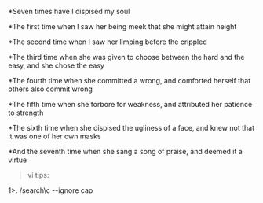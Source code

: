 *Seven times have I dispised my soul

*The first time when I saw her being meek that she might attain height

*The second time when I saw her limping before the crippled

*The third time when she was given to choose between the hard and the easy, and she chose the easy

*The fourth time when she committed a wrong, and comforted herself that others also commit wrong

*The fifth time when she forbore for weakness, and attributed her patience to strength

*The sixth time when she dispised the ugliness of a face, and knew not that it was one of her own masks

*And the seventh time when she sang a song of praise, and deemed it a virtue


>vi tips:

1>. /search\c       --ignore cap
